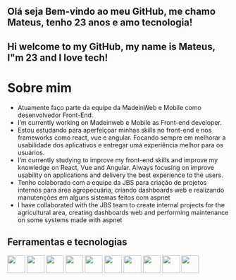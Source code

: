## Olá seja Bem-vindo ao meu GitHub, me chamo Mateus, tenho 23 anos e amo tecnologia! 
## Hi welcome to my GitHub, my name is Mateus, I"m 23 and I love tech!

# Sobre mim
- Atuamente faço parte da equipe da MadeinWeb e Mobile como desenvolvedor Front-End.
- I’m currently working on Madeinweb e Mobile as Front-end developer.
- Estou estudando para aperfeiçoar minhas skills no front-end e nos frameworks como react, vue e angular. Focando sempre em melhorar a usabilidade dos aplicativos e entregar uma experiência melhor para os usuários.
-  I’m currently studying to improve my front-end skills and improve my knowledge on React, Vue and Angular. Always focusing on improve usability on applications and delivery the best experience to the users.
-  Tenho colaborado com a equipe da JBS para criação de projetos internos para área agropecuária, criando dashboards web e realizando manutenções em alguns sistemas feitos com aspnet
-  I have collaborated with the JBS team to create internal projects for the agricultural area, creating dashboards web and performing maintenance on some systems made with aspnet

## Ferramentas e tecnologias
<div> 
<img src="https://cdn.jsdelivr.net/gh/devicons/devicon/icons/javascript/javascript-original.svg" width="40" height="40"/>
<img src="https://cdn.jsdelivr.net/gh/devicons/devicon/icons/react/react-original-wordmark.svg" width="40" height="40"/>
<img src="https://cdn.jsdelivr.net/gh/devicons/devicon/icons/vuejs/vuejs-original-wordmark.svg" width="40" height="40"/>
<img src="https://cdn.jsdelivr.net/gh/devicons/devicon/icons/html5/html5-original.svg" width="40" height="40"/>
<img src="https://cdn.jsdelivr.net/gh/devicons/devicon/icons/css3/css3-original.svg" width="40" height="40"/>
<img src="https://cdn.jsdelivr.net/gh/devicons/devicon/icons/tailwindcss/tailwindcss-original-wordmark.svg" width="40" height="40"/>
<img src="https://cdn.jsdelivr.net/gh/devicons/devicon/icons/redux/redux-original.svg" width="40" height="40"/>
<img src="https://cdn.jsdelivr.net/gh/devicons/devicon/icons/git/git-original.svg" width="40" height="40"/>
<img src="https://cdn.jsdelivr.net/gh/devicons/devicon/icons/github/github-original.svg" width="40" height="40"/>
<img src="https://www.svgrepo.com/show/374146/typescript-official.svg" width="40" height="40"/>
</div>
                                                
          
